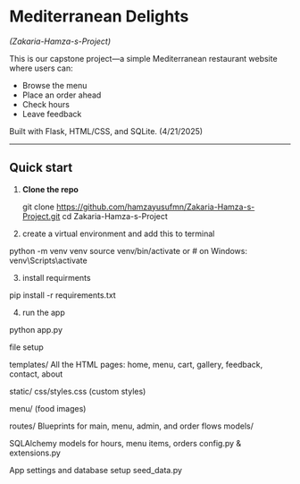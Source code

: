 # Mediterranean Delights  
_(Zakaria-Hamza-s-Project)_

This is our capstone project—a simple Mediterranean restaurant website where users can:
- Browse the menu
- Place an order ahead
- Check hours
- Leave feedback

Built with Flask, HTML/CSS, and SQLite. (4/21/2025)

---

## Quick start

1. **Clone the repo**  
   
   git clone https://github.com/hamzayusufmn/Zakaria-Hamza-s-Project.git
   cd Zakaria-Hamza-s-Project

2. create a virtual environment  and add this to terminal

python -m venv venv
source venv/bin/activate  or   # on Windows: venv\Scripts\activate

3. install requirments 

pip install -r requirements.txt

4. run the app

python app.py

file setup

templates/
All the HTML pages: home, menu, cart, gallery, feedback, contact, about

static/
css/styles.css (custom styles)

menu/ (food images)

routes/
Blueprints for main, menu, admin, and order flows
models/

SQLAlchemy models for hours, menu items, orders
config.py & extensions.py

App settings and database setup
seed_data.py



 
